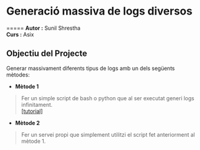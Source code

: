 # Generació massiva de logs diversos 
=====
**Autor :** Sunil Shrestha  	
**Curs :** Asix 

## Objectiu del Projecte
Generar massivament diferents  tipus de logs amb un dels següents mètodes: 

* **Mètode 1**
> Fer un simple script de bash o python que al ser executat generi logs infinitament.  
  [[tutorial]](tutorial1.md)

* **Mètode 2**    
> Fer un servei propi que simplement utilitzi el script fet anteriorment al mètode 1.



